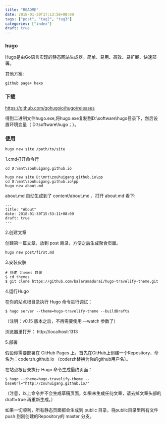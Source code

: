 ```yaml
---
title: "README"
date: 2018-01-30T17:13:58+08:00
tags: ["post", "tag2", "tag3"]
categories: ["index"]
draft: true
---
```


### hugo

Hugo是由Go语言实现的静态网站生成器。简单、易用、高效、易扩展、快速部署。


其他方案:

	github page+ hexo 




### 下载

https://github.com/gohugoio/hugo/releases

得到二进制文件hugo.exe,将hugo.exe复制到D:\software\hugo目录下，然后设置环境变量（	D:\software\hugo；）。




### 使用

	hugo new site /path/to/site

1.cmd打开命令行

	cd D:\mnt\zouhuigang.github.io

	hugo new site D:\mnt\zouhuigang.github.io\pp
	cd D:\mnt\zouhuigang.github.io\pp
	hugo new about.md


about.md 自动生成到了 content/about.md ，打开 about.md 看下:

	---
	title: "About"
	date: 2018-01-30T15:53:11+08:00
	draft: true
	---

2.创建文章

创建第一篇文章，放到 post 目录，方便之后生成聚合页面。

	hugo new post/first.md


3.安装皮肤

	# 创建 themes 目录
	$ cd themes
	$ git clone https://github.com/balaramadurai/hugo-travelify-theme.git


4.运行Hugo

在你的站点根目录执行 Hugo 命令进行调试：

	$ hugo server --theme=hugo-travelify-theme --buildDrafts

（注明：v0.15 版本之后，不再需要使用 --watch 参数了）

浏览器里打开： http://localhost:1313


5.部署

假设你需要部署在 GitHub Pages 上，首先在GitHub上创建一个Repository，命名为：coderzh.github.io （coderzh替换为你的github用户名）。

在站点根目录执行 Hugo 命令生成最终页面：

	$ hugo --theme=hugo-travelify-theme --baseUrl="http://zouhuigang.github.io/"

（注意，以上命令并不会生成草稿页面，如果未生成任何文章，请去掉文章头部的 draft=true 再重新生成。）

如果一切顺利，所有静态页面都会生成到 public 目录，将pubilc目录里所有文件 push 到刚创建的Repository的 master 分支。
	






	